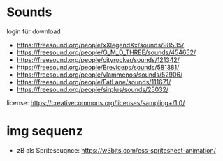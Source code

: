 # Sounds

login für download

- https://freesound.org/people/xXlegendXx/sounds/98535/
- https://freesound.org/people/G_M_D_THREE/sounds/454652/
- https://freesound.org/people/cityrocker/sounds/121342/
- https://freesound.org/people/Breviceps/sounds/581381/
- https://freesound.org/people/vlammenos/sounds/52906/
- https://freesound.org/people/FatLane/sounds/111671/
- https://freesound.org/people/sirplus/sounds/25032/

license: https://creativecommons.org/licenses/sampling+/1.0/

# img sequenz
- zB als Spriteseuqnce: https://w3bits.com/css-spritesheet-animation/
